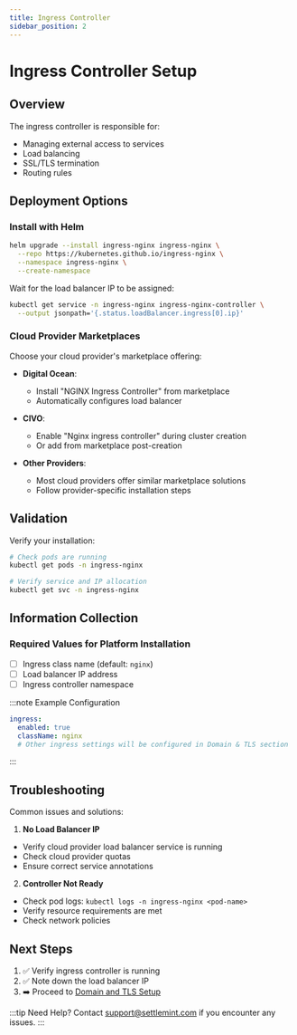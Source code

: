 ```yaml
---
title: Ingress Controller
sidebar_position: 2
---
```


# Ingress Controller Setup

## Overview

The ingress controller is responsible for:
* Managing external access to services
* Load balancing
* SSL/TLS termination
* Routing rules

## Deployment Options

<Tabs>
<TabItem value="helm" label="Helm Chart" default>

### Install with Helm

```bash
helm upgrade --install ingress-nginx ingress-nginx \
  --repo https://kubernetes.github.io/ingress-nginx \
  --namespace ingress-nginx \
  --create-namespace
```

Wait for the load balancer IP to be assigned:
```bash
kubectl get service -n ingress-nginx ingress-nginx-controller \
  --output jsonpath='{.status.loadBalancer.ingress[0].ip}'
```

</TabItem>
<TabItem value="marketplace" label="Cloud Marketplace">

### Cloud Provider Marketplaces

Choose your cloud provider's marketplace offering:

* **Digital Ocean**:
  * Install "NGINX Ingress Controller" from marketplace
  * Automatically configures load balancer

* **CIVO**:
  * Enable "Nginx ingress controller" during cluster creation
  * Or add from marketplace post-creation

* **Other Providers**:
  * Most cloud providers offer similar marketplace solutions
  * Follow provider-specific installation steps

</TabItem>
</Tabs>

## Validation

Verify your installation:

```bash
# Check pods are running
kubectl get pods -n ingress-nginx

# Verify service and IP allocation
kubectl get svc -n ingress-nginx
```

## Information Collection

<div className="alert alert--success" role="alert">

### Required Values for Platform Installation

* [ ] Ingress class name (default: `nginx`)
* [ ] Load balancer IP address
* [ ] Ingress controller namespace

:::note Example Configuration
```yaml
ingress:
  enabled: true
  className: nginx
  # Other ingress settings will be configured in Domain & TLS section
```
:::

</div>

## Troubleshooting

Common issues and solutions:

1. **No Load Balancer IP**
* Verify cloud provider load balancer service is running
* Check cloud provider quotas
* Ensure correct service annotations

2. **Controller Not Ready**
* Check pod logs: `kubectl logs -n ingress-nginx <pod-name>`
* Verify resource requirements are met
* Check network policies

## Next Steps

1. ✅ Verify ingress controller is running
2. ✅ Note down the load balancer IP
3. ➡️ Proceed to [Domain and TLS Setup](./domain-and-tls)

:::tip Need Help?
Contact [support@settlemint.com](mailto:support@settlemint.com) if you encounter any issues.
:::